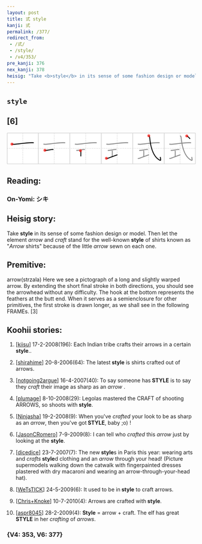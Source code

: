```yaml
---
layout: post
title: 式 style
kanji: 式
permalink: /377/
redirect_from:
 - /式/
 - /style/
 - /v4/353/
pre_kanji: 376
nex_kanji: 378
heisig: "Take <b>style</b> in its sense of some fashion design or model. Then let the element <i>arrow</i> and <i>craft</i> stand for the well-known <b>style</b> of shirts known as &quot;<i>Arrow</i> shirts&quot; because of the little <i>arrow</i> sewn on each one. arrow(strzala) Here we see a pictograph of a long and slightly warped arrow. By extending the short final stroke in both directions, you should see the arrowhead without any difficulty. The hook at the bottom represents the feathers at the butt end. When it serves as a semienclosure for other primitives, the first stroke is drawn longer, as we shall see in the following FRAMEs. [3]"
---
```


## `style`

## [6]

<div class="stroke"><img src="../images/E5BC8F.png" /></div>

## Reading:

### On-Yomi: シキ

## Heisig story:

Take <b>style</b> in its sense of some fashion design or model. Then let the element <i>arrow</i> and <i>craft</i> stand for the well-known <b>style</b> of shirts known as &quot;<i>Arrow</i> shirts&quot; because of the little <i>arrow</i> sewn on each one.

## Premitive:

arrow(strzala) Here we see a pictograph of a long and slightly warped arrow. By extending the short final stroke in both directions, you should see the arrowhead without any difficulty. The hook at the bottom represents the feathers at the butt end. When it serves as a semienclosure for other primitives, the first stroke is drawn longer, as we shall see in the following FRAMEs. [3]

## Koohii stories:

1) [<a href="http://kanji.koohii.com/profile/kiisu">kiisu</a>] 17-2-2008(196): Each Indian tribe crafts their arrows in a certain<strong> style</strong>..

2) [<a href="http://kanji.koohii.com/profile/shirahime">shirahime</a>] 20-8-2006(64): The latest<strong> style</strong> is shirts crafted out of arrows.

3) [<a href="http://kanji.koohii.com/profile/notgoing2argue">notgoing2argue</a>] 16-4-2007(40): To say someone has<strong> STYLE</strong> is to say they <em>craft</em> their image as sharp as an <em>arrow</em> .

4) [<a href="http://kanji.koohii.com/profile/plumage">plumage</a>] 8-10-2008(29): Legolas mastered the CRAFT of shooting ARROWS, so shoots with<strong> style</strong>.

5) [<a href="http://kanji.koohii.com/profile/Ninjasha">Ninjasha</a>] 19-2-2008(9): When you&#039;ve <em>crafted</em> your look to be as sharp as an <em>arrow</em>, then you&#039;ve got<strong> STYLE</strong>, baby ;o) !

6) [<a href="http://kanji.koohii.com/profile/JasonCRomero">JasonCRomero</a>] 7-9-2009(8): I can tell who <em>crafted</em> this <em>arrow</em> just by looking at the <strong>style</strong>.

7) [<a href="http://kanji.koohii.com/profile/dicedice">dicedice</a>] 23-7-2007(7): The new<strong> style</strong>s in Paris this year: wearing arts and <em>crafts</em><strong> style</strong>d clothing and an <em>arrow</em> through your head! (Picture supermodels walking down the catwalk with fingerpainted dresses plastered with dry macaroni and wearing an arrow-through-your-head hat).

8) [<a href="http://kanji.koohii.com/profile/WeTsTICK">WeTsTICK</a>] 24-5-2009(6): It used to be in<strong> style</strong> to craft arrows.

9) [<a href="http://kanji.koohii.com/profile/Chris+Knoke">Chris+Knoke</a>] 10-7-2010(4): Arrows are crafted with<strong> style</strong>.

10) [<a href="http://kanji.koohii.com/profile/aspr8045">aspr8045</a>] 28-2-2009(4): <strong>Style</strong> = arrow + craft. The elf has great<strong> STYLE</strong> in her <em>crafting</em> of <em>arrows</em>.

### {V4: 353, V6: 377}
